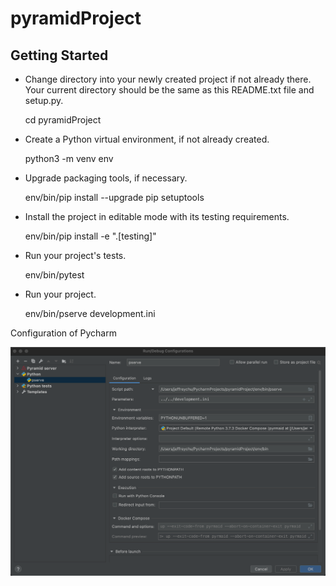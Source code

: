 pyramidProject
==============

Getting Started
---------------

- Change directory into your newly created project if not already there. Your
  current directory should be the same as this README.txt file and setup.py.

    cd pyramidProject

- Create a Python virtual environment, if not already created.

    python3 -m venv env

- Upgrade packaging tools, if necessary.

    env/bin/pip install --upgrade pip setuptools

- Install the project in editable mode with its testing requirements.

    env/bin/pip install -e ".[testing]"

- Run your project's tests.

    env/bin/pytest

- Run your project.

    env/bin/pserve development.ini



Configuration of Pycharm

![development](./images/development.png)